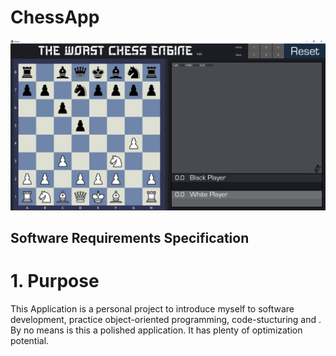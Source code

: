 # ChessApp
![ChessApp](graphics/ChessApp.png)

## Software Requirements Specification
# 1. Purpose
  
  This Application is a personal project to introduce myself to software development, practice object-oriented programming, code-stucturing and . By no means is this a polished     application. It has plenty of optimization potential.

